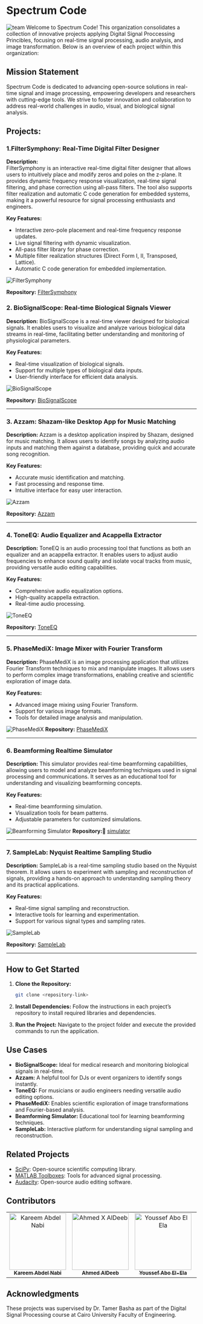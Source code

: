 # Spectrum Code
![team](https://pbs.twimg.com/media/Gi0npnZX0AA4BER?format=jpg&name=large)
Welcome to Spectrum Code! This organization consolidates a collection of innovative projects applying Digital Signal Proccessing Princibles, focusing on real-time signal processing, audio analysis, and image transformation. Below is an overview of each project within this organization:

## Mission Statement
Spectrum Code is dedicated to advancing open-source solutions in real-time signal and image processing, empowering developers and researchers with cutting-edge tools. We strive to foster innovation and collaboration to address real-world challenges in audio, visual, and biological signal analysis.

## Projects:

### 1.FilterSymphony: Real-Time Digital Filter Designer  

**Description:**  
FilterSymphony is an interactive real-time digital filter designer that allows users to intuitively place and modify zeros and poles on the z-plane. It provides dynamic frequency response visualization, real-time signal filtering, and phase correction using all-pass filters. The tool also supports filter realization and automatic C code generation for embedded systems, making it a powerful resource for signal processing enthusiasts and engineers.

**Key Features:**  
- Interactive zero-pole placement and real-time frequency response updates.  
- Live signal filtering with dynamic visualization.  
- All-pass filter library for phase correction.  
- Multiple filter realization structures (Direct Form I, II, Transposed, Lattice).  
- Automatic C code generation for embedded implementation.  

![FilterSymphony](https://github.com/Mostafaali3/Realtime-Digital-Filter-Designer/blob/main/assets/home.png)

**Repository:** [FilterSymphony](https://github.com/Mostafaali3/FilterSymphony-Realtime-Digital-Filter-Designer)
### 2. BioSignalScope: Real-time Biological Signals Viewer

**Description:**
BioSignalScope is a real-time viewer designed for biological signals. It enables users to visualize and analyze various biological data streams in real-time, facilitating better understanding and monitoring of physiological parameters.

**Key Features:**
- Real-time visualization of biological signals.
- Support for multiple types of biological data inputs.
- User-friendly interface for efficient data analysis.

![BioSignalScope](https://github.com/Mostafaali3/BioSignalScope-Real-time-biological-signals-viewer/blob/main/Images/overview.png)

**Repository:** [BioSignalScope](https://github.com/Mostafaali3/BioSignalScope-Real-time-biological-signals-viewer?tab=readme-ov-file)

---

### 3. Azzam: Shazam-like Desktop App for Music Matching

**Description:**
Azzam is a desktop application inspired by Shazam, designed for music matching. It allows users to identify songs by analyzing audio inputs and matching them against a database, providing quick and accurate song recognition.

**Key Features:**
- Accurate music identification and matching.
- Fast processing and response time.
- Intuitive interface for easy user interaction.

![Azzam](https://github.com/Mostafaali3/Azzam-Shazam-like-desktop-app-for-music-matching/blob/main/assets/program%20laptop%20mockup.png)

**Repository:** [Azzam](https://github.com/Mostafaali3/Azzam-Shazam-like-desktop-app-for-music-matching)

---

### 4. ToneEQ: Audio Equalizer and Acappella Extractor

**Description:**
ToneEQ is an audio processing tool that functions as both an equalizer and an acappella extractor. It enables users to adjust audio frequencies to enhance sound quality and isolate vocal tracks from music, providing versatile audio editing capabilities.

**Key Features:**
- Comprehensive audio equalization options.
- High-quality acappella extraction.
- Real-time audio processing.

![ToneEQ](https://github.com/Mostafaali3/ToneEQ-Audio-Equalizer-and-Acapella-Extractor/blob/main/assets/laptob_mockup.png)

**Repository:** [ToneEQ](https://github.com/Mostafaali3/ToneEQ-Audio-Equalizer-and-Acapella-Extractor?tab=readme-ov-file)

---

### 5. PhaseMediX: Image Mixer with Fourier Transform

**Description:**
PhaseMediX is an image processing application that utilizes Fourier Transform techniques to mix and manipulate images. It allows users to perform complex image transformations, enabling creative and scientific exploration of image data.

**Key Features:**
- Advanced image mixing using Fourier Transform.
- Support for various image formats.
- Tools for detailed image analysis and manipulation.

![PhaseMediX](https://github.com/Mostafaali3/PhaseMediX-Image-Mixer-with-Fourier-Transform/blob/main/assets/screen_mockup.png)
**Repository:** [PhaseMediX](https://github.com/Mostafaali3/PhaseMediX-Image-Mixer-with-Fourier-Transform)

---

### 6. Beamforming Realtime Simulator

**Description:**
This simulator provides real-time beamforming capabilities, allowing users to model and analyze beamforming techniques used in signal processing and communications. It serves as an educational tool for understanding and visualizing beamforming concepts.

**Key Features:**
- Real-time beamforming simulation.
- Visualization tools for beam patterns.
- Adjustable parameters for customized simulations.

![Beamforming Simulator](https://github.com/Mostafaali3/Beamforming-Realtime-Simulator/blob/main/assets/Group%209.png)
**Repository:** [ٍsimulator](https://github.com/Mostafaali3/Beamforming-Realtime-Simulator)

---

### 7. SampleLab: Nyquist Realtime Sampling Studio

**Description:**
SampleLab is a real-time sampling studio based on the Nyquist theorem. It allows users to experiment with sampling and reconstruction of signals, providing a hands-on approach to understanding sampling theory and its practical applications.

**Key Features:**
- Real-time signal sampling and reconstruction.
- Interactive tools for learning and experimentation.
- Support for various signal types and sampling rates.

![SampleLab](https://github.com/Mostafaali3/SampleLab-Nyquist-Realtime-Sampling-Studio/blob/main/icons_setup/icons/task_2_image.png)

**Repository:** [SampleLab](https://github.com/Mostafaali3/SampleLab-Nyquist-Realtime-Sampling-Studio)

---

## How to Get Started

1. **Clone the Repository:**
   ```bash
   git clone <repository-link>
   ```

2. **Install Dependencies:**
   Follow the instructions in each project’s repository to install required libraries and dependencies.

3. **Run the Project:**
   Navigate to the project folder and execute the provided commands to run the application.

## Use Cases

- **BioSignalScope:** Ideal for medical research and monitoring biological signals in real-time.
- **Azzam:** A helpful tool for DJs or event organizers to identify songs instantly.
- **ToneEQ:** For musicians or audio engineers needing versatile audio editing options.
- **PhaseMediX:** Enables scientific exploration of image transformations and Fourier-based analysis.
- **Beamforming Simulator:** Educational tool for learning beamforming techniques.
- **SampleLab:** Interactive platform for understanding signal sampling and reconstruction.


## Related Projects

- [SciPy](https://scipy.org/): Open-source scientific computing library.
- [MATLAB Toolboxes](https://www.mathworks.com/products.html): Tools for advanced signal processing.
- [Audacity](https://www.audacityteam.org/): Open-source audio editing software.


## Contributors <a name="Contributors"></a>

<table>
  <tr>
    <td align="center">
      <a href="https://github.com/karreemm" target="_blank">
        <img src="https://github.com/karreemm.png" width="150px;" alt="Kareem Abdel Nabi"/>
        <br />
        <sub><b>Kareem Abdel Nabi</b></sub>
      </a>
    </td>
    <td align="center">
      <a href="https://github.com/AhmedXAlDeeb" target="_blank">
        <img src="https://github.com/AhmedXAlDeeb.png" width="150px;" alt="Ahmed X AlDeeb"/>
        <br />
        <sub><b>Ahmed AlDeeb</b></sub>
      </a>
    </td>
    <td align="center">
      <a href="https://github.com/Youssef-Abo-El-Ela" target="_blank">
        <img src="https://github.com/Youssef-Abo-El-Ela.png" width="150px;" alt="Youssef Abo El Ela"/>
        <br />
        <sub><b>Youssef Abo El-Ela</b></sub>
      </a>
    </td>
    <td align="center">
      <a href="https://github.com/Mostafaali3" target="_blank">
        <img src="https://github.com/Mostafaali3.png" width="150px;" alt="Mostafa Ali"/>
        <br />
        <sub><b>Mostafa Ali</b></sub>
      </a>
    </td>
  </tr>
</table>

## Acknowledgments
These projects was supervised by Dr. Tamer Basha as part of the Digital Signal Processing course at Cairo University Faculty of Engineering.
